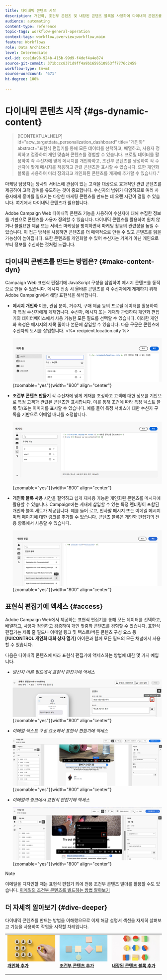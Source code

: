 ```yaml
---
title: 다이내믹 콘텐츠 시작
description: 개인화, 조건부 콘텐츠 및 내장된 콘텐츠 블록을 사용하여 다이내믹 콘텐츠를 만드는 방법에 대해 알아봅니다.
audience: automating
content-type: reference
topic-tags: workflow-general-operation
context-tags: workflow,overview;workflow,main
feature: Workflows
role: Data Architect
level: Intermediate
exl-id: cce1da98-924b-415b-99d9-f4def4a4e874
source-git-commit: 371bccc8371d9ff4a9b1659510953ff7776c2459
workflow-type: tm+mt
source-wordcount: '671'
ht-degree: 100%

---
```


# 다이내믹 콘텐츠 시작 {#gs-dynamic-content}

>[!CONTEXTUALHELP]
>id="acw_targetdata_personalization_dashboard"
>title="개인화"
>abstract="표현식 편집기를 통해 모든 데이터를 선택하고, 배열하고, 사용자 정의하고 검증하여 개인 맞춤화 콘텐츠를 경험할 수 있습니다. 프로필 데이터를 활용하여 각 수신자에 맞게 메시지를 개인화하고, 조건부 콘텐츠를 생성하여 각 수신자에 맞게 메시지를 적응하고 관련 콘텐츠만 표시할 수 있습니다. 또한 개인화 블록을 사용하여 미리 정의되고 개인화된 콘텐츠를 게재에 추가할 수 있습니다."

마케팅 담당자는 당사의 서비스에 관심이 있는 고객을 대상으로 효과적인 관련 콘텐츠를 제공하여 고객 참여를 유도하는 것이 중요합니다. 수신자의 범위가 다양하므로 여러 사용자에게 흥미를 일으키는 다양한 마케팅 콘텐츠를 만드는 데 오랜 시간이 걸릴 수 있습니다. 여기에서 다이내믹 콘텐츠가 필요합니다.

Adobe Campaign Web 다이내믹 콘텐츠 기능을 사용하여 수신자에 대해 수집한 정보를 기반으로 콘텐츠를 사용자 정의할 수 있습니다. 다이내믹 콘텐츠를 활용하여 원치 않거나 불필요한 제품 또는 서비스 마케팅을 방지하면서 마케팅 활동의 관련성을 높일 수 있습니다. 이 접근 방식을 사용하면 콘텐츠를 더 매력적으로 만들 수 있고 콘텐츠를 읽을 가능성이 높아집니다. 또한 콘텐츠를 개인화할 수 있어 수신자는 기계가 아닌 개인으로부터 정보를 수신하는 것처럼 느낍니다.

## 다이내믹 콘텐츠를 만드는 방법은? {#make-content-dyn}

Campaign Web 표현식 편집기에 JavaScript 구성을 삽입하여 메시지 콘텐츠를 동적으로 만들 수 있습니다. 메시지 전송 시 올바른 콘텐츠를 각 수신자에게 게재하기 위해 Adobe Campaign에서 해당 표현식을 해석합니다.

* **메시지 개인화** 이름, 관심 분야, 거주지, 구매 제품 등의 프로필 데이터를 활용하여 각 특정 수신자에게 게재합니다. 수신자, 메시지 또는 게재와 관련하여 개인화 편집기의 데이터베이스에서 사용 가능한 모든 필드를 선택할 수 있습니다. 이러한 개인화 속성은 메시지의 제목 줄이나 본문에 삽입할 수 있습니다. 다음 구문은 콘텐츠에 수신자의 도시를 삽입합니다. &lt;%= recipient.location.city %>

  ![](assets/perso-subject-line.png){zoomable=&quot;yes&quot;}{width="800" align="center"}

* **조건부 콘텐츠 만들기** 각 수신자에 맞게 게재를 조정하고 고객에 대한 정보를 기반으로 특정 고객과 관련된 콘텐츠만 표시합니다. 이를 통해 조건에 &#x200B;&#x200B;따라 특정 텍스트 블록 및/또는 이미지를 표시할 수 있습니다. 예를 들어 특정 서비스에 대한 수신자 구독을 기반으로 이메일 배너를 조정합니다.

  ![](assets/condition-sample.png){zoomable=&quot;yes&quot;}{width="800" align="center"}

* **개인화 블록 사용** 시간을 절약하고 쉽게 재사용 가능한 개인화된 콘텐츠를 메시지에 활용할 수 있습니다. Campaign에는 게재에 삽입할 수 있는 특정 렌더링이 포함된 개인화 블록 세트가 제공됩니다. 예를 들어 로고, 인사말 메시지 또는 이메일 메시지 미러 페이지에 대한 링크를 추가할 수 있습니다. 콘텐츠 블록은 개인화 편집기의 전용 항목에서 사용할 수 있습니다.

  ![](assets/content-blocks.png){zoomable=&quot;yes&quot;}{width="800" align="center"}

## 표현식 편집기에 액세스 {#access}

Adobe Campaign Web에서 제공하는 표현식 편집기를 통해 모든 데이터를 선택하고, 배열하고, 사용자 정의하고 검증하여 개인 맞춤화 콘텐츠를 경험할 수 있습니다. 표현식 편집기는 제목 줄 필드나 이메일 링크 및 텍스트/버튼 콘텐츠 구성 요소 등 **[!UICONTROL 개인화 대화 상자 열기]** 아이콘과 함께 모든 필드의 모든 채널에서 사용할 수 있습니다.

다음은 다이내믹 콘텐츠에 따라 표현식 편집기에 액세스하는 방법에 대한 몇 가지 예입니다.

* *발신자 이름 필드에서 표현식 편집기에 액세스*

  ![](assets/expression-editor-access.png){zoomable=&quot;yes&quot;}{width="800" align="center"}

* *이메일 텍스트 구성 요소에서 표현식 편집기에 액세스*

  ![](assets/expression-editor-access-email.png){zoomable=&quot;yes&quot;}{width="800" align="center"}

* *이메일의 링크에서 표현식 편집기에 액세스*

  ![](assets/perso-link-insert-icon.png){zoomable=&quot;yes&quot;}{width="800" align="center"}

>[!NOTE]
>
>이메일을 디자인할 때는 표현식 편집기 외에 전용 조건부 콘텐츠 빌더를 활용할 수도 있습니다. [이메일의 조건부 콘텐츠를 빌드하는 방법 알아보기](conditions.md)

## 더 자세히 알아보기 {#dive-deeper}

다이내믹 콘텐츠를 만드는 방법을 이해했으므로 이제 해당 설명서 섹션을 자세히 살펴보고 기능을 사용하여 작업을 시작할 차례입니다.

<table style="table-layout:fixed"><tr style="border: 0;">
<td>
<a href="personalize.md">
<img alt="콘텐츠 개인화" src="assets/do-not-localize/dynamic-personalization.jpg">
</a>
<div>
<a href="personalize.md"><strong>개인화 추가</strong></a>
</div>
<p>
</td>
<td>
<a href="conditions.md">
<img alt="리드" src="assets/do-not-localize/dynamic-conditional.jpg">
</a>
<div><a href="conditions.md"><strong>조건부 콘텐츠 추가</strong>
</div>
<p>
</td>
<td>
<a href="content-blocks.md">
<img alt="저빈도" src="assets/do-not-localize/dynamic-content-blocks.jpg">
</a>
<div>
<a href="content-blocks.md"><strong>내장된 콘텐츠 블록 추가</strong></a>
</div>
<p></td>
</tr></table>
